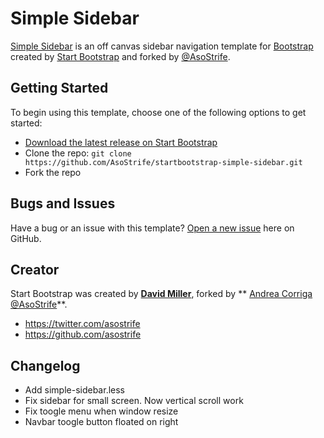 # Simple Sidebar

[Simple Sidebar](http://startbootstrap.com/template-overviews/simple-sidebar/) is an off canvas sidebar navigation template for [Bootstrap](http://getbootstrap.com/) created by [Start Bootstrap](http://startbootstrap.com/) and forked by [@AsoStrife](http://andreacorriga.com).

## Getting Started

To begin using this template, choose one of the following options to get started:
* [Download the latest release on Start Bootstrap](https://github.com/AsoStrife/startbootstrap-simple-sidebar/archive/gh-pages.zip)
* Clone the repo: `git clone https://github.com/AsoStrife/startbootstrap-simple-sidebar.git`
* Fork the repo

## Bugs and Issues

Have a bug or an issue with this template? [Open a new issue](https://github.com/AsoStrife/startbootstrap-simple-sidebar/issues) here on GitHub.

## Creator

Start Bootstrap was created by **[David Miller](http://davidmiller.io/)**, forked by ** [Andrea Corriga @AsoStrife](http://andreacorriga.com/)**.

* https://twitter.com/asostrife
* https://github.com/asostrife


## Changelog
* Add simple-sidebar.less
* Fix sidebar for small screen. Now vertical scroll work
* Fix toogle menu when window resize 
* Navbar toogle button floated on right 
